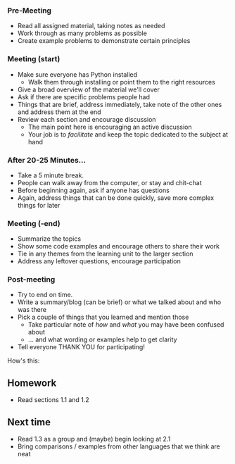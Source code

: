 ### Pre-Meeting

- Read all assigned material, taking notes as needed
- Work through as many problems as possible
- Create example problems to demonstrate certain principles

### Meeting (start)

- Make sure everyone has Python installed
	- Walk them through installing or point them to the right resources
- Give a broad overview of the material we'll cover
- Ask if there are specific problems people had
- Things that are brief, address immediately, take note of the other ones and address them at the end
- Review each section and encourage discussion
	- The main point here is encouraging an active discussion
	- Your job is to _facilitate_ and keep the topic dedicated to the subject at hand

### After 20-25 Minutes...

- Take a 5 minute break.
- People can walk away from the computer, or stay and chit-chat
- Before beginning again, ask if anyone has questions
- Again, address things that can be done quickly, save more complex things for later

### Meeting (-end)

- Summarize the topics
- Show some code examples and encourage others to share their work
- Tie in any themes from the learning unit to the larger section
- Address any leftover questions, encourage participation

### Post-meeting

- Try to end on time.
- Write a summary/blog (can be brief) or what we talked about and who was there
- Pick a couple of things that you learned and mention those
	- Take particular note of _how_ and _what_ you may have been confused about
	- ... and what wording or examples help to get clarity
- Tell everyone THANK YOU for participating!

How's this:
## Homework
- Read sections 1.1 and 1.2
## Next time
- Read 1.3 as a group and (maybe) begin looking at 2.1
- Bring comparisons / examples from other languages that we think are neat
